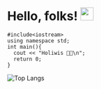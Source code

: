 # Hello, folks! <img src="https://raw.githubusercontent.com/MartinHeinz/MartinHeinz/master/wave.gif" width="30px">
```
#include<iostream>
using namespace std;
int main(){
  cout << "Holiwis 🖖🏻\n";
  return 0;
}
```

![Top Langs](https://github-readme-stats.vercel.app/api/top-langs/?username=JorgeKtch&layout=compact)
